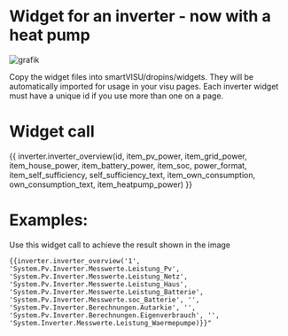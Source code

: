 # Widget for an inverter - now with a heat pump

![grafik](https://github.com/user-attachments/assets/794f5f37-4cb5-45b6-ab57-aca57dfa96b0)


Copy the widget files into smartVISU/dropins/widgets. They will be automatically imported for usage in your visu pages. Each inverter widget must have a unique id if you use more than one on a page.

# Widget call
{{ inverter.inverter_overview(id, item_pv_power, item_grid_power, item_house_power, item_battery_power, item_soc, power_format, item_self_sufficiency, self_sufficiency_text, item_own_consumption, own_consumption_text, item_heatpump_power) }}


# Examples: 
Use this widget call to achieve the result shown in the image
```
{{inverter.inverter_overview('1', 'System.Pv.Inverter.Messwerte.Leistung_Pv', 'System.Pv.Inverter.Messwerte.Leistung_Netz', 'System.Pv.Inverter.Messwerte.Leistung_Haus', 'System.Pv.Inverter.Messwerte.Leistung_Batterie', 'System.Pv.Inverter.Messwerte.soc_Batterie', '', 'System.Pv.Inverter.Berechnungen.Autarkie', '', 'System.Pv.Inverter.Berechnungen.Eigenverbrauch', '', 'System.Inverter.Messwerte.Leistung_Waermepumpe)}}"
```

